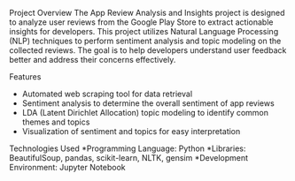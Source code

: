 Project Overview
The App Review Analysis and Insights project is designed to analyze user reviews from the Google Play Store to extract actionable insights for developers. This project utilizes Natural Language Processing (NLP) techniques to perform sentiment analysis and topic modeling on the collected reviews. The goal is to help developers understand user feedback better and address their concerns effectively.

Features
* Automated web scraping tool for data retrieval
* Sentiment analysis to determine the overall sentiment of app reviews
* LDA (Latent Dirichlet Allocation) topic modeling to identify common themes and topics
* Visualization of sentiment and topics for easy interpretation

Technologies Used
*Programming Language: Python
*Libraries: BeautifulSoup, pandas, scikit-learn, NLTK, gensim
*Development Environment: Jupyter Notebook
